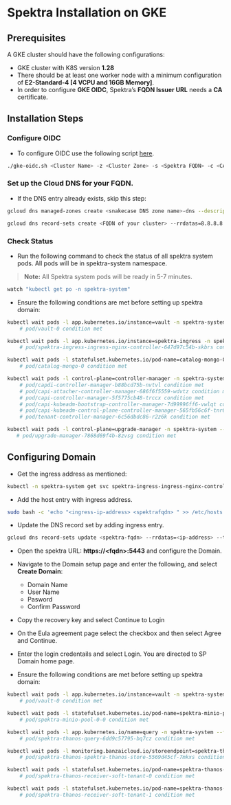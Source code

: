 # Spektra Installation on GKE

## Prerequisites
A GKE cluster should have the following configurations:
- GKE cluster with K8S version **1.28**
- There should be at least one worker node with a minimum configuration of **E2-Standard-4 [4 VCPU and 16GB Memory]**.
- In order to configure **GKE OIDC**, Spektra’s **FQDN Issuer URL** needs a **CA** certificate.

## Installation Steps
### Configure OIDC
- To configure OIDC use the following script <a href="">here</a>.
```bash
./gke-oidc.sh <Cluster Name> -z <Cluster Zone> -s <Spektra FQDN> -c <CA cert file>,<CA key file>
```

### Set up the Cloud DNS for your FQDN.
- If the DNS entry already exists, skip this step:
```bash
gcloud dns managed-zones create <snakecase DNS zone name>-dns --description=<snakecase DNS zone name>-dns --dns-name=<DNS zone name> --visibility=private --networks=default

gcloud dns record-sets create <FQDN of your cluster> --rrdatas=8.8.8.8 --type=A --ttl=60 --zone=<snakecase DNS zone name>-dns
```

### Check Status
- Run the following command to check the status of all spektra system pods. All pods will be in spektra-system namespace.
> **Note:** All Spektra system pods will be ready in 5-7 minutes.
```bash
watch "kubectl get po -n spektra-system"
```
- Ensure the following conditions are met before setting up spektra domain:
```bash
kubectl wait pods -l app.kubernetes.io/instance=vault -n spektra-system --for condition=Initialized --timeout=0
    # pod/vault-0 condition met

kubectl wait pods -l app.kubernetes.io/instance=spektra-ingress -n spektra-system --for condition=Ready --timeout=0
    # pod/spektra-ingress-ingress-nginx-controller-647d97c54b-skbrs condition met

kubectl wait pods -l statefulset.kubernetes.io/pod-name=catalog-mongo-0 -n spektra-system --for condition=Ready --timeout=0
    # pod/catalog-mongo-0 condition met

kubectl wait pods -l control-plane=controller-manager -n spektra-system --for condition=Ready --timeout=0
    # pod/capdi-controller-manager-b88bcd75b-nvtvl condition met
    # pod/capi-attacher-controller-manager-686f6f5559-wdvtz condition met
    # pod/capi-controller-manager-5f5775cb48-trccx condition met
    # pod/capi-kubeadm-bootstrap-controller-manager-7d99996ff6-vwlqt condition met
    # pod/capi-kubeadm-control-plane-controller-manager-565fb56c6f-tnr6k condition met
    # pod/tenant-controller-manager-6c56dbdc86-r2z6k condition met

kubectl wait pods -l control-plane=upgrade-manager -n spektra-system --for condition=Ready --timeout=0
   # pod/upgrade-manager-7868d69f4b-8zvsg condition met
```

## Configuring Domain
- Get the ingress address as mentioned:
```bash
kubectl -n spektra-system get svc spektra-ingress-ingress-nginx-controller -o jsonpath="{.status.loadBalancer.ingress[0].ip}"
```
- Add the host entry with ingress address.
```bash
sudo bash -c 'echo "<ingress-ip-address> <spektrafqdn> " >> /etc/hosts'
```
- Update the DNS record set by adding ingress entry.
```bash
gcloud dns record-sets update <spektra-fqdn> --rrdatas=<ip-address> --type=A --ttl=60 --zone=zone-name
```
- Open the spektra URL: **https://&lt;fqdn&gt;:5443** and configure the Domain.
- Navigate to the Domain setup page and enter the following, and select **Create Domain**:
    - Domain Name
    - User Name
    - Pasword
    - Confirm Password

- Copy the recovery key and select Continue to Login
- On the Eula agreement page select the checkbox and then select Agree and Continue.
- Enter the login credentails and select Login. You are directed to SP Domain home page.
- Ensure the following conditions are met before setting up spektra domain:
```bash
kubectl wait pods -l app.kubernetes.io/instance=vault -n spektra-system --for condition=Ready --timeout=0
    # pod/vault-0 condition met

kubectl wait pods -l statefulset.kubernetes.io/pod-name=spektra-minio-pool-0-0 -n spektra-system --for condition=Ready --timeout=0
    # pod/spektra-minio-pool-0-0 condition met

kubectl wait pods -l app.kubernetes.io/name=query -n spektra-system --for condition=Ready --timeout=0
    # pod/spektra-thanos-query-6dd9c57795-bq7cz condition met

kubectl wait pods -l monitoring.banzaicloud.io/storeendpoint=spektra-thanos -n spektra-system --for condition=Ready --timeout=0
    # pod/spektra-thanos-spektra-thanos-store-5569d45cf-7mkxs condition met

kubectl wait pods -l statefulset.kubernetes.io/pod-name=spektra-thanos-receiver-soft-tenant-0 -n spektra-system --for condition=Ready --timeout=0
    # pod/spektra-thanos-receiver-soft-tenant-0 condition met

kubectl wait pods -l statefulset.kubernetes.io/pod-name=spektra-thanos-receiver-soft-tenant-1 -n spektra-system --for condition=Ready --timeout=0
    # pod/spektra-thanos-receiver-soft-tenant-1 condition met
```
